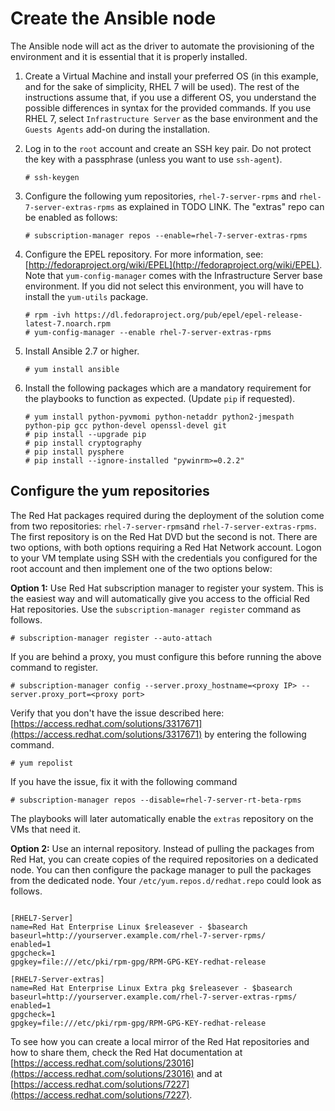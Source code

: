 # Create the Ansible node

The Ansible node will act as the driver to automate the provisioning of the environment and it is essential that it is properly installed.

1.  Create a Virtual Machine and install your preferred OS \(in this example, and for the sake of simplicity, RHEL 7 will be used\). The rest of the instructions assume that, if you use a different OS, you understand the possible differences in syntax for the provided commands. If you use RHEL 7, select `Infrastructure Server` as the base environment and the `Guests Agents` add-on during the installation.

2.  Log in to the `root` account and create an SSH key pair. Do not protect the key with a passphrase \(unless you want to use `ssh-agent`\).

    ```
    # ssh-keygen
    ```

3.  Configure the following yum repositories, `rhel-7-server-rpms` and `rhel-7-server-extras-rpms` as explained in TODO LINK. The "extras" repo can be enabled as follows:

    ```
    # subscription-manager repos --enable=rhel-7-server-extras-rpms
    ```

4.  Configure the EPEL repository. For more information, see: [http://fedoraproject.org/wiki/EPEL](http://fedoraproject.org/wiki/EPEL). Note that `yum-config-manager` comes with the Infrastructure Server base environment. If you did not select this environment, you will have to install the `yum-utils` package.

    ```
    # rpm -ivh https://dl.fedoraproject.org/pub/epel/epel-release-latest-7.noarch.rpm 
    # yum-config-manager --enable rhel-7-server-extras-rpms
    ```

5.  Install Ansible 2.7 or higher.

    ```
    # yum install ansible
    ```

6.  Install the following packages which are a mandatory requirement for the playbooks to function as expected. \(Update `pip` if requested\).

    ```
    # yum install python-pyvmomi python-netaddr python2-jmespath python-pip gcc python-devel openssl-devel git 
    # pip install --upgrade pip 
    # pip install cryptography 
    # pip install pysphere 
    # pip install --ignore-installed "pywinrm>=0.2.2"
    ```


## Configure the yum repositories

The Red Hat packages required during the deployment of the solution come from two repositories: `rhel-7-server-rpms`and `rhel-7-server-extras-rpms`. The first repository is on the Red Hat DVD but the second is not. There are two options, with both options requiring a Red Hat Network account. Logon to your VM template using SSH with the credentials you configured for the root account and then implement one of the two options below:

**Option 1:** Use Red Hat subscription manager to register your system. This is the easiest way and will automatically give you access to the official Red Hat repositories. Use the `subscription-manager register` command as follows.

```
# subscription-manager register --auto-attach
```

If you are behind a proxy, you must configure this before running the above command to register.

```
# subscription-manager config --server.proxy_hostname=<proxy IP> --server.proxy_port=<proxy port>
```

 Verify that you don't have the issue described here: [https://access.redhat.com/solutions/3317671](https://access.redhat.com/solutions/3317671) by entering the following command. 

```
# yum repolist
```

If you have the issue, fix it with the following command

```
# subscription-manager repos --disable=rhel-7-server-rt-beta-rpms
```

The playbooks will later automatically enable the `extras` repository on the VMs that need it.

**Option 2:** Use an internal repository. Instead of pulling the packages from Red Hat, you can create copies of the required repositories on a dedicated node. You can then configure the package manager to pull the packages from the dedicated node. Your `/etc/yum.repos.d/redhat.repo` could look as follows.

```

[RHEL7-Server]
name=Red Hat Enterprise Linux $releasever - $basearch
baseurl=http://yourserver.example.com/rhel-7-server-rpms/
enabled=1
gpgcheck=1
gpgkey=file:///etc/pki/rpm-gpg/RPM-GPG-KEY-redhat-release

[RHEL7-Server-extras]
name=Red Hat Enterprise Linux Extra pkg $releasever - $basearch
baseurl=http://yourserver.example.com/rhel-7-server-extras-rpms/
enabled=1
gpgcheck=1
gpgkey=file:///etc/pki/rpm-gpg/RPM-GPG-KEY-redhat-release

```

To see how you can create a local mirror of the Red Hat repositories and how to share them, check the Red Hat documentation at [https://access.redhat.com/solutions/23016](https://access.redhat.com/solutions/23016) and at [https://access.redhat.com/solutions/7227](https://access.redhat.com/solutions/7227).